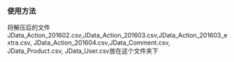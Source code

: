 ### 使用方法
将解压后的文件JData_Action_201602.csv,JData_Action_201603.csv,JData_Action_201603_extra.csv, JData_Action_201604.csv,JData_Comment.csv, JData_Product.csv, JData_User.csv放在这个文件夹下